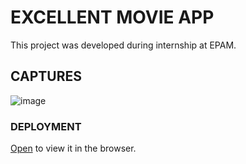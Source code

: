 # EXCELLENT MOVIE APP

This project was developed during internship at EPAM.

## CAPTURES
![image]()

### DEPLOYMENT
[Open](https://excellent-movie.netlify.app/) to view it in the browser.

